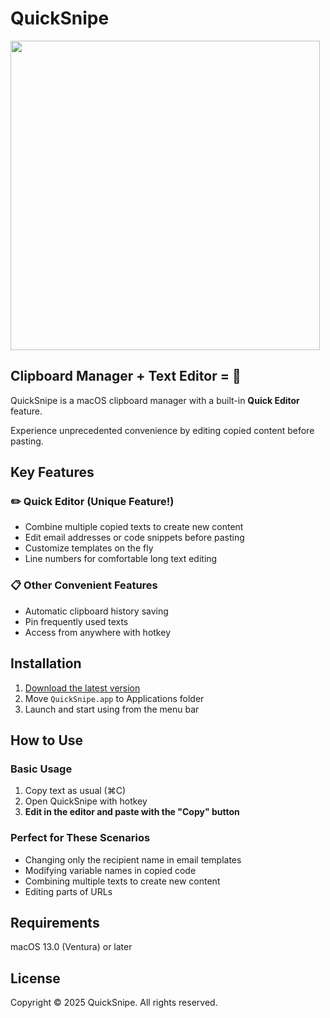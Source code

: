 # QuickSnipe

<img width="495" src="https://github.com/user-attachments/assets/cd800401-cd69-4d94-bdcb-18aad57156d4" />


## Clipboard Manager + Text Editor = 🚀

QuickSnipe is a macOS clipboard manager with a built-in **Quick Editor** feature.

Experience unprecedented convenience by editing copied content before pasting.

## Key Features

### ✏️ **Quick Editor** (Unique Feature!)
- Combine multiple copied texts to create new content
- Edit email addresses or code snippets before pasting
- Customize templates on the fly
- Line numbers for comfortable long text editing

### 📋 Other Convenient Features
- Automatic clipboard history saving
- Pin frequently used texts
- Access from anywhere with hotkey

## Installation

1. [Download the latest version](https://github.com/your-repo/QuickSnipe/releases/latest)
2. Move `QuickSnipe.app` to Applications folder
3. Launch and start using from the menu bar

## How to Use

### Basic Usage
1. Copy text as usual (⌘C)
2. Open QuickSnipe with hotkey
3. **Edit in the editor and paste with the "Copy" button**

### Perfect for These Scenarios
- Changing only the recipient name in email templates
- Modifying variable names in copied code
- Combining multiple texts to create new content
- Editing parts of URLs

## Requirements

macOS 13.0 (Ventura) or later

## License

Copyright © 2025 QuickSnipe. All rights reserved.

